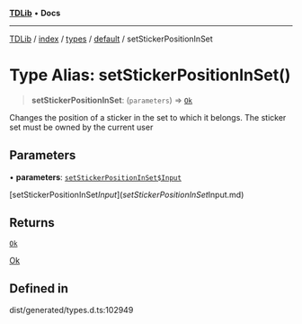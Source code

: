 [**TDLib**](../../../../../../README.md) • **Docs**

***

[TDLib](../../../../../../modules.md) / [index](../../../../../README.md) / [types](../../../README.md) / [default](../README.md) / setStickerPositionInSet

# Type Alias: setStickerPositionInSet()

> **setStickerPositionInSet**: (`parameters`) => [`Ok`](Ok-1.md)

Changes the position of a sticker in the set to which it belongs. The sticker set must be owned by the current user

## Parameters

• **parameters**: [`setStickerPositionInSet$Input`](setStickerPositionInSet$Input.md)

[setStickerPositionInSet$Input](setStickerPositionInSet$Input.md)

## Returns

[`Ok`](Ok-1.md)

[Ok](Ok-1.md)

## Defined in

dist/generated/types.d.ts:102949
